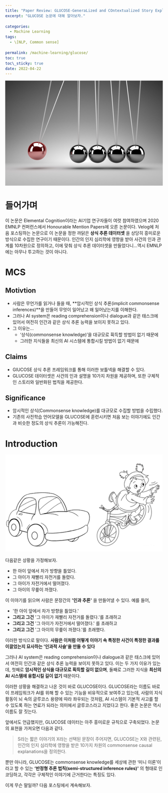 ```yaml
---
title: "Paper Review: GLUCOSE-GeneraLized and COntextualized Story Explanations (1)"
excerpt: "GLUCOSE 논문에 대해 알아보자."

categories:
  - Machine Learning
tags:
  - \[NLP, Common sense]

permalink: /machine-learning/glucose/
toc: true
toc\_sticky: true
date: 2022-04-22
---
```


![image-1](/assets/images/posts_img/paper-review-glucose/GLUCOSE-main-image.jpeg)

# 들어가며

이 논문은 Elemental Cognition이라는 AI기업 연구자들이 여럿 참여하였으며 2020 EMNLP 컨퍼런스에서 Honourable Mention Papers에 오른 논문이다. Velog에 처음 포스팅하는 논문으로 이 논문을 정한 까닭은 **상식 추론 데이터셋** 을 상당히 흥미로운 방식으로 수집한 연구이기 때문이다. 인간의 인지 심리학에 영향을 받아 사건의 인과 관계를 10차원으로 정의하고, 이에 맞춰 상식 추론 데이터셋을 만들었다니...역시 EMNLP에는 아무나 투고하는 것이 아니다.

# MCS

## Motivtion

- 사람은 무언가를 읽거나 들을 때, **암시적인 상식 추론(implicit commonsense inferences)**을 만들어 무엇이 일어났고 왜 일어났는지를 이해한다.
- 그러나 AI system은 reading comprehension이나 dialogue과 같은 태스크에 있어서 여전히 인간과 같은 상식 추론 능력을 보이지 못하고 있다.
- 그 이유는...
   - ‘상식(commonsense knowledge)’을 대규모로 휙득할 방법이 없기 때문에
   - 그러한 지식들을 최신의 AI 시스템에 통합시킬 방법이 없기 때문에

## Claims

- GlUCOSE 상식 추론 프레임워크를 통해 이러한 보틀넥을 해결할 수 있다.
- GLUCOSE 데이터셋은 사건의 인과 설명을 10가지 차원을 제공하며, 또한 구체적인 스토리와 일반화된 법칙을 제공한다.

## Significance

- 암시적인 상식(Commonsense knowledge)를 대규모로 수집할 방법을 수립했다.
- 기존의 사전학습 언어모델을 GLUCOSE에 훈련시키면 처음 보는 이야기에도 인간과 비슷한 정도의 상식 추론이 가능해진다.

# Introduction

![image-2](/assets/images/posts_img/paper-review-glucose/girl-and-car.png)

다음같은 상황을 가정해보자.

- 한 아이 앞에서 차가 방향을 틀었다.
- 그 아이가 재빨리 자전거를 돌렸다.
- 그 아이가 자전거에서 떨어졌다.
- 그 아이의 무릎이 까졌다.

이 이야기를 읽으며 사람은 문장간의 **'인과 추론'** 을 만들어낼 수 있다. 예를 들어,

- '한 아이 앞에서 차가 방향을 틀었다.'
- **그리고 그건** '그 아이가 재빨리 자전거를 돌렸다.'를 초래하고
- **그리고 그건** '그 아이가 자전거에서 떨어졌다.' 를 초래하고
- **그리고 그건** '그 아이의 무릎이 까졌다.'를 초래했다.

이러한 방식으로 말이다. **사람은 이처럼 어떻게 이야기 속 특정한 사건이 특정한 결과를 이끌었는지 묘사하는 '인과적 사슬'을 만들 수 있다**

그러나 AI system은 reading comprehension이나 dialogue과 같은 태스크에 있어서 여전히 인간과 같은 상식 추론 능력을 보이지 못하고 있다. 이는 두 가지 이유가 있는데, 첫째로 **암시적인 상식을 대규모로 획득할 길이 없으며**, 둘째로 그러한 지식을 **최신의 AI 시스템에 융합시킬 길이 없기** 때문이다.

이러한 상황을 해결하고 나온 것이 바로 GLUCOSE이다. GLUCOSE라는 이름도 바로 이 프레임워크가 AI를 위해 할 수 있는 기능을 비유적으로 보여주고 있는데, 사람의 지식 활동이 뇌 속의 글루코스 용량에 따라 좌우되는 것처럼, AI 시스템이 기본적 사고를 할 수 있도록 하는 연료가 되라는 의미에서 글루코스라고 지었다고 한다. 좋은 논문은 역시 이름도 잘 짓는다.

앞에서도 언급했지만, GLUCOSE 데이터는 아주 흥미로운 규칙으로 구축되었다. 논문의 표현을 가져오면 다음과 같다.

> S라는 짧은 이야기의 X라는 선택된 문장이 주어지면, GLUCOSE는 X와 관련된, 인간의 인지 심리학에 영향을 받은 10가지 차원의 commonsense causal explanations을 정의한다.

뿐만 아니라, GLUCOSE는 commonsense knowledge를 세상에 관한 ‘미니 이론’이라고 할 수 있는 **‘반정형 추론 법칙(semi-structured inference rules)'** 의 형태로 인코딩하고, 각각은 구체적인 이야기에 근거한다는 특징도 있다.

이게 무슨 말일까? 다음 포스팅에서 계속해보자.

